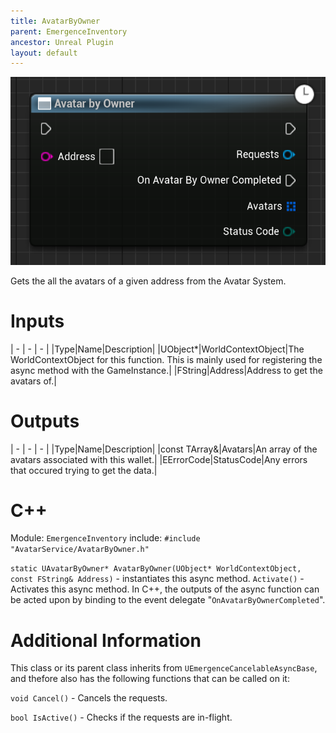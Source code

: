 ```yaml
---
title: AvatarByOwner
parent: EmergenceInventory
ancestor: Unreal Plugin
layout: default
---
```


![](AvatarByOwner.PNG)

Gets the all the avatars of a given address from the Avatar System.

# Inputs

| - | - | - |
|Type|Name|Description|
|UObject\*|WorldContextObject|The WorldContextObject for this function. This is mainly used for registering the async method with the GameInstance.|
|FString|Address|Address to get the avatars of.|

# Outputs

| - | - | - |
|Type|Name|Description|
|const TArray<FEmergenceAvatarResult>&|Avatars|An array of the avatars associated with this wallet.|
|EErrorCode|StatusCode|Any errors that occured trying to get the data.|

# C++
Module: `EmergenceInventory`
include: `#include "AvatarService/AvatarByOwner.h"`

`static UAvatarByOwner* AvatarByOwner(UObject* WorldContextObject, const FString& Address)` - instantiates this async method.
`Activate()` - Activates this async method.
In C++, the outputs of the async function can be acted upon by binding to the event delegate "`OnAvatarByOwnerCompleted`".

# Additional Information

This class or its parent class inherits from `UEmergenceCancelableAsyncBase`, and thefore also has the following functions that can be called on it:

`void Cancel()` - Cancels the requests.

`bool IsActive()` - Checks if the requests are in-flight.